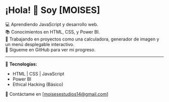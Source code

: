 # ¡Hola! 👋 Soy [MOISES]

💻 Aprendiendo JavaScript y desarrollo web.  
📚 Conocimientos en HTML, CSS, y Power BI.  
🚀 Trabajando en proyectos como una calculadora, generador de imagen y un menú desplegable interactivo.  
📌 Sígueme en GitHub para ver mi progreso.

---
🌟 **Tecnologías:**  
- HTML | CSS | JavaScript  
- Power BI  
- Ethical Hacking (Básico)

📩 Contáctame en [moisesestudios14@gmail.com]

